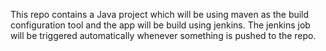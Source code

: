 This repo contains a Java project which will be using maven as the build configuration tool and the app will be build using jenkins. The jenkins job will be triggered automatically whenever something is pushed to the repo.
